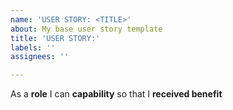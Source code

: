 ```yaml
---
name: 'USER STORY: <TITLE>'
about: My base user story template
title: 'USER STORY:'
labels: ''
assignees: ''

---
```


As a **role** I can **capability** so that I **received benefit**
